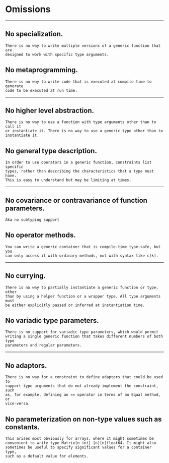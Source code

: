 <!-- bg=black fg=green -->
# Omissions

---
<!-- bg=black fg=green -->

## No specialization.
    There is no way to write multiple versions of a generic function that are
    designed to work with specific type arguments.

## No metaprogramming.
    There is no way to write code that is executed at compile time to generate
    code to be executed at run time.

---
<!-- bg=black fg=green -->

## No higher level abstraction.
    There is no way to use a function with type arguments other than to call it
    or instantiate it. There is no way to use a generic type other than to
    instantiate it.

## No general type description.
    In order to use operators in a generic function, constraints list specific
    types, rather than describing the characteristics that a type must have.
    This is easy to understand but may be limiting at times.

---
<!-- bg=black fg=green -->

## No covariance or contravariance of function parameters.
    Aka no subtyping support

## No operator methods.
    You can write a generic container that is compile-time type-safe, but you
    can only access it with ordinary methods, not with syntax like c[k].

---
<!-- bg=black fg=green -->

## No currying.
    There is no way to partially instantiate a generic function or type, other
    than by using a helper function or a wrapper type. All type arguments must
    be either explicitly passed or inferred at instantiation time.

## No variadic type parameters.

    There is no support for variadic type parameters, which would permit
    writing a single generic function that takes different numbers of both type
    parameters and regular parameters.

---
<!-- bg=black fg=green -->

## No adaptors.
    There is no way for a constraint to define adaptors that could be used to
    support type arguments that do not already implement the constraint, such
    as, for example, defining an == operator in terms of an Equal method, or
    vice-versa.

## No parameterization on non-type values such as constants.
    This arises most obviously for arrays, where it might sometimes be
    convenient to write type Matrix[n int] [n][n]float64. It might also
    sometimes be useful to specify significant values for a container type,
    such as a default value for elements.
